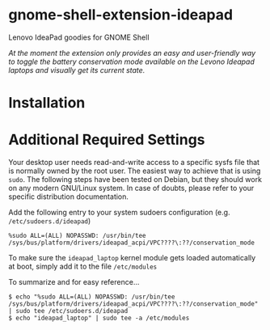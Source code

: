 # gnome-shell-extension-ideapad
Lenovo IdeaPad goodies for GNOME Shell

*At the moment the extension only provides an easy and user-friendly way to toggle the battery conservation mode available on the Levono Ideapad laptops and visually get its current state.*

# Installation

# Additional Required Settings
Your desktop user needs read-and-write access to a specific sysfs file that is normally owned by the root user. The easiest way to achieve that is using `sudo`. The following steps have been tested on Debian, but they should work on any modern GNU/Linux system. In case of doubts, please refer to your specific distribution documentation.

Add the following entry to your system sudoers configuration (e.g. `/etc/sudoers.d/ideapad`)
~~~
%sudo ALL=(ALL) NOPASSWD: /usr/bin/tee /sys/bus/platform/drivers/ideapad_acpi/VPC????\:??/conservation_mode
~~~
To make sure the `ideapad_laptop` kernel module gets loaded automatically at boot, simply add it to the file `/etc/modules`

To summarize and for easy reference...
~~~
$ echo "%sudo ALL=(ALL) NOPASSWD: /usr/bin/tee /sys/bus/platform/drivers/ideapad_acpi/VPC????\:??/conservation_mode" | sudo tee /etc/sudoers.d/ideapad
$ echo "ideapad_laptop" | sudo tee -a /etc/modules
~~~
